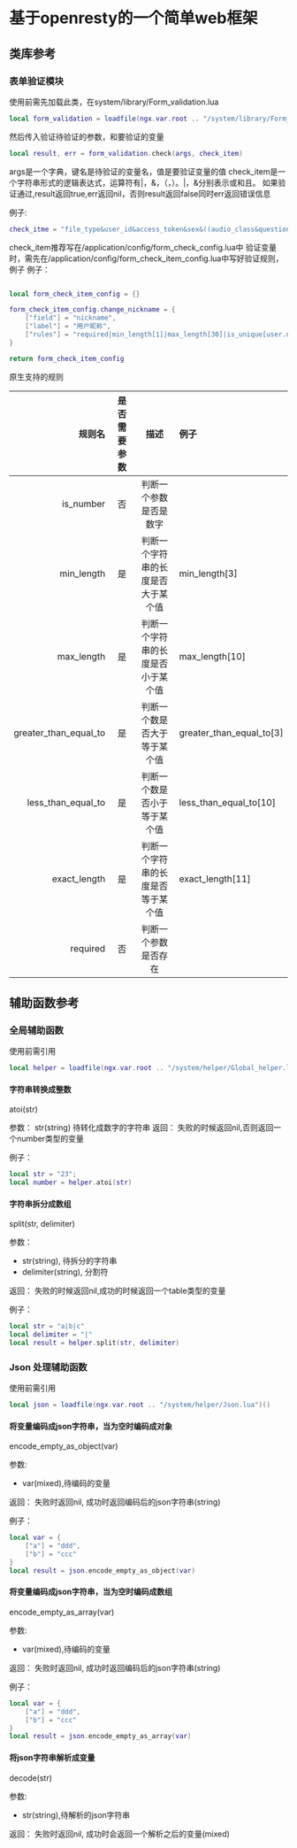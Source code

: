 # 基于openresty的一个简单web框架

## 类库参考

### 表单验证模块

使用前需先加载此类，在system/library/Form_validation.lua

```lua
local form_validation = loadfile(ngx.var.root .. "/system/library/Form_validation.lua")()
```

然后传入验证待验证的参数，和要验证的变量

```lua
local result, err = form_validation.check(args, check_item)
```
args是一个字典，键名是待验证的变量名，值是要验证变量的值
check_item是一个字符串形式的逻辑表达式，运算符有|，&，（，）。|，&分别表示或和且。
如果验证通过,result返回true,err返回nil，否则result返回false同时err返回错误信息

例子:

```lua
check_itme = "file_type&user_id&access_token&sex&((audio_class&question_arr)|(video_class&save_key&questions))"
```

check_item推荐写在/application/config/form_check_config.lua中
验证变量时，需先在/application/config/form_check_item_config.lua中写好验证规则，例子
例子：

```lua

local form_check_item_config = {}

form_check_item_config.change_nickname = {
	["field"] = "nickname",
	["label"] = "用户昵称",
	["rules"] = "required|min_length[1]|max_length[30]|is_unique[user.nickname]"
}

return form_check_item_config

```

原生支持的规则

规则名|是否需要参数|描述|例子
--:|:---:|:---:|:---
is_number | 否 | 判断一个参数是否是数字 |
min_length | 是 | 判断一个字符串的长度是否大于某个值 | min_length[3]
max_length | 是 | 判断一个字符串的长度是否小于某个值 | max_length[10]
greater_than_equal_to | 是 | 判断一个数是否大于等于某个值 | greater_than_equal_to[3]
less_than_equal_to | 是 | 判断一个数是否小于等于某个值 | less_than_equal_to[10]
exact_length | 是 | 判断一个字符串的长度是否等于某个值 | exact_length[11]
required | 否 | 判断一个参数是否存在 |

## 辅助函数参考

### 全局辅助函数

使用前需引用

```lua
local helper = loadfile(ngx.var.root .. "/system/helper/Global_helper.lua")()
```

#### 字符串转换成整数

atoi(str)

参数： str(string) 待转化成数字的字符串
返回： 失败的时候返回nil,否则返回一个number类型的变量

例子：

```lua
local str = "23";
local number = helper.atoi(str)
```
#### 字符串拆分成数组

split(str, delimiter)

参数： 
* str(string), 待拆分的字符串
* delimiter(string), 分割符

返回：
失败的时候返回nil,成功的时候返回一个table类型的变量

例子：

```lua
local str = "a|b|c"
local delimiter = "|"
local result = helper.split(str, delimiter)
```
### Json 处理辅助函数

使用前需引用

```lua
local json = loadfile(ngx.var.root .. "/system/helper/Json.lua")()
```

#### 将变量编码成json字符串，当为空时编码成对象

encode_empty_as_object(var)

参数:

* var(mixed),待编码的变量

返回：
失败时返回nil, 成功时返回编码后的json字符串(string)

例子：

```lua
local var = {
	["a"] = "ddd",
	["b"] = "ccc"
}
local result = json.encode_empty_as_object(var)
```

#### 将变量编码成json字符串，当为空时编码成数组

encode_empty_as_array(var)

参数:

* var(mixed),待编码的变量

返回：
失败时返回nil, 成功时返回编码后的json字符串(string)

例子：

```lua
local var = {
	["a"] = "ddd",
	["b"] = "ccc"
}
local result = json.encode_empty_as_array(var)
```

#### 将json字符串解析成变量

decode(str)

参数:

* str(string),待解析的json字符串

返回：
失败时返回nil, 成功时会返回一个解析之后的变量(mixed)
